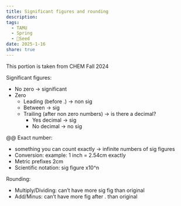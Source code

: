 ```yaml
---
title: Significant figures and rounding
description: 
tags:
  - TAMU
  - Spring
  - 🌱Seed
date: 2025-1-16
share: true
---
```

This portion is taken from CHEM Fall 2024

Significant figures:

- No zero → significant
- Zero
	- Leading (before .) → non sig
	- Between → sig
	- Trailing (after non zero numbers) → is there a decimal?
		- Yes decimal → sig
		- No decimal → no sig

@@ Exact number: 
- something you can count exactly → infinite numbers of sig figures
- Conversion: example: 1 inch = 2.54cm exactly
- Metric prefixes 2cm
- Scientific notation: sig figure x10^n

Rounding:
- Multiply/Dividing: can’t have more sig fig than original
- Add/Minus: can’t have more fig after . than original
